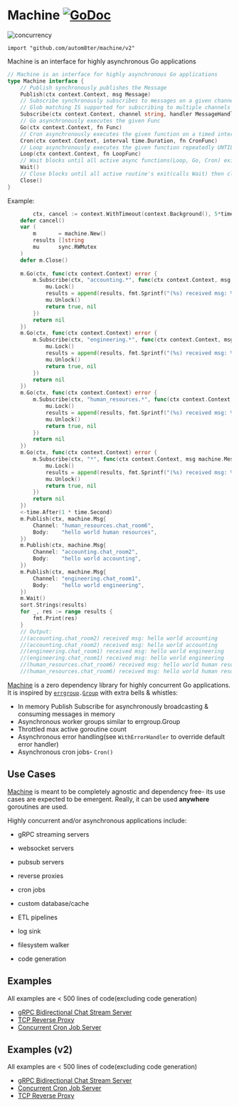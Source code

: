 # Machine [![GoDoc](https://godoc.org/github.com/autom8ter/machine/v2?status.svg)](https://godoc.org/github.com/autom8ter/machine/v2)

![concurrency](images/concurrency.jpg)


`import "github.com/autom8ter/machine/v2"`

Machine is an interface for highly asynchronous Go applications

```go
// Machine is an interface for highly asynchronous Go applications
type Machine interface {
	// Publish synchronously publishes the Message
	Publish(ctx context.Context, msg Message)
	// Subscribe synchronously subscribes to messages on a given channel,  executing the given HandlerFunc UNTIL the context cancels OR false is returned by the HandlerFunc.
	// Glob matching IS supported for subscribing to multiple channels at once.
	Subscribe(ctx context.Context, channel string, handler MessageHandlerFunc, opts ...SubscriptionOpt)
	// Go asynchronously executes the given Func
	Go(ctx context.Context, fn Func)
	// Cron asynchronously executes the given function on a timed interval UNTIL the context cancels OR false is returned by the CronFunc
	Cron(ctx context.Context, interval time.Duration, fn CronFunc)
	// Loop asynchronously executes the given function repeatedly UNTIL the context cancels OR false is returned by the LoopFunc
	Loop(ctx context.Context, fn LoopFunc)
	// Wait blocks until all active async functions(Loop, Go, Cron) exit
	Wait()
	// Close blocks until all active routine's exit(calls Wait) then closes all active subscriptions
	Close()
}
```

Example:

```go
        ctx, cancel := context.WithTimeout(context.Background(), 5*time.Second)
  	defer cancel()
  	var (
  		m       = machine.New()
  		results []string
  		mu      sync.RWMutex
  	)
  	defer m.Close()
  
  	m.Go(ctx, func(ctx context.Context) error {
  		m.Subscribe(ctx, "accounting.*", func(ctx context.Context, msg machine.Message) (bool, error) {
  			mu.Lock()
  			results = append(results, fmt.Sprintf("(%s) received msg: %v\n", msg.GetChannel(), msg.GetBody()))
  			mu.Unlock()
  			return true, nil
  		})
  		return nil
  	})
  	m.Go(ctx, func(ctx context.Context) error {
  		m.Subscribe(ctx, "engineering.*", func(ctx context.Context, msg machine.Message) (bool, error) {
  			mu.Lock()
  			results = append(results, fmt.Sprintf("(%s) received msg: %v\n", msg.GetChannel(), msg.GetBody()))
  			mu.Unlock()
  			return true, nil
  		})
  		return nil
  	})
  	m.Go(ctx, func(ctx context.Context) error {
  		m.Subscribe(ctx, "human_resources.*", func(ctx context.Context, msg machine.Message) (bool, error) {
  			mu.Lock()
  			results = append(results, fmt.Sprintf("(%s) received msg: %v\n", msg.GetChannel(), msg.GetBody()))
  			mu.Unlock()
  			return true, nil
  		})
  		return nil
  	})
  	m.Go(ctx, func(ctx context.Context) error {
  		m.Subscribe(ctx, "*", func(ctx context.Context, msg machine.Message) (bool, error) {
  			mu.Lock()
  			results = append(results, fmt.Sprintf("(%s) received msg: %v\n", msg.GetChannel(), msg.GetBody()))
  			mu.Unlock()
  			return true, nil
  		})
  		return nil
  	})
  	<-time.After(1 * time.Second)
  	m.Publish(ctx, machine.Msg{
  		Channel: "human_resources.chat_room6",
  		Body:    "hello world human resources",
  	})
  	m.Publish(ctx, machine.Msg{
  		Channel: "accounting.chat_room2",
  		Body:    "hello world accounting",
  	})
  	m.Publish(ctx, machine.Msg{
  		Channel: "engineering.chat_room1",
  		Body:    "hello world engineering",
  	})
  	m.Wait()
  	sort.Strings(results)
  	for _, res := range results {
  		fmt.Print(res)
  	}
  	// Output:
  	//(accounting.chat_room2) received msg: hello world accounting
  	//(accounting.chat_room2) received msg: hello world accounting
  	//(engineering.chat_room1) received msg: hello world engineering
  	//(engineering.chat_room1) received msg: hello world engineering
  	//(human_resources.chat_room6) received msg: hello world human resources
  	//(human_resources.chat_room6) received msg: hello world human resources
```

[Machine](https://pkg.go.dev/github.com/autom8ter/machine/v2#Machine) is a zero dependency library for highly concurrent Go applications. 
It is inspired by [`errgroup`](https://pkg.go.dev/golang.org/x/sync/errgroup)`.`[`Group`](https://pkg.go.dev/golang.org/x/sync/errgroup#Group) with extra bells & whistles:
- In memory Publish Subscribe for asynchronously broadcasting & consuming messages in memory
- Asynchronous worker groups similar to errgroup.Group
- Throttled max active goroutine count
- Asynchronous error handling(see `WithErrorHandler` to override default error handler)
- Asynchronous cron jobs- `Cron()`

## Use Cases

[Machine](https://pkg.go.dev/github.com/autom8ter/machine#Machine) is meant to be completely agnostic and dependency free- its use cases are expected to be emergent.
Really, it can be used **anywhere** goroutines are used. 

Highly concurrent and/or asynchronous applications include:

- gRPC streaming servers

- websocket servers

- pubsub servers

- reverse proxies

- cron jobs

- custom database/cache

- ETL pipelines

- log sink

- filesystem walker

- code generation

## Examples

All examples are < 500 lines of code(excluding code generation)

- [gRPC Bidirectional Chat Stream Server](examples/README.md#grpc-bidirectional-chat-server)
- [TCP Reverse Proxy](examples/README.md#tcp-reverse-proxy)
- [Concurrent Cron Job Server](examples/README.md#concurrent-cron-server)


## Examples (v2)

All examples are < 500 lines of code(excluding code generation)

- [gRPC Bidirectional Chat Stream Server](v2/examples/README.md#grpc-bidirectional-chat-server)
- [Concurrent Cron Job Server](v2/examples/README.md#concurrent-cron-server)
- [TCP Reverse Proxy](v2/examples/README.md#tcp-reverse-proxy)


